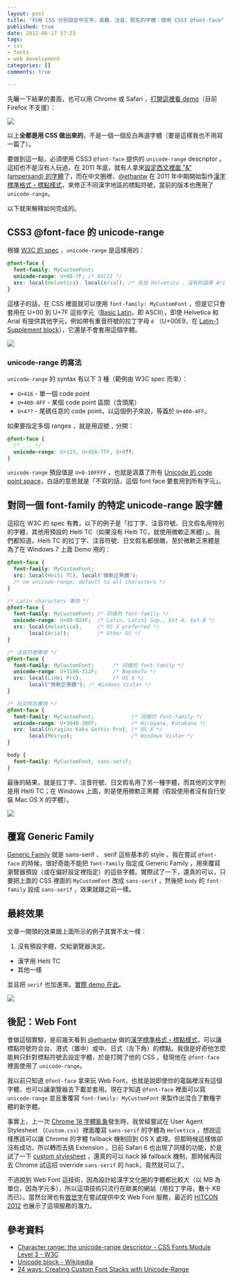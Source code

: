 ```yaml
---
layout: post
title: "利用 CSS 分別設定中文字、英數、注音、假名的字體：使用 CSS3 @font-face"
published: true
date: 2012-06-17 17:23
tags:
- css
- fonts
- web development
categories: []
comments: true

---
```



先曬一下結果的畫面，也可以用 Chrome 或 Safari ，[打開這裡看 demo](http://playground.yorkxin.org/mixed-font-face/)（目前 Firefox 不支援）：

[![](http://cl.ly/0I3q2y0k2r2M212C3u3o/Screen%20Shot%202012-06-17%20at%2017.51.48.png)](http://cl.ly/0I3q2y0k2r2M212C3u3o)

以上**全都是用 CSS 做出來的**，不是一個一個反白再選字體（要是這樣我也不用寫一篇了）。

要做到這一點，必須使用 CSS3 `@font-face` 提供的 `unicode-range` descriptor 。這招也不是沒有人玩過，在 2011 年底，就有人拿來[設定西文裡面 "&amp;" (ampersand) 的字體](http://24ways.org/2011/unicode-range)了，而在中文圈裡，[@ethantw](https://twitter.com/ethantw) 在 2011 年中期開始製作[漢字標準格式・標點樣式](http://ethantw.net/lab/han/biaodian_fuhao_yangshi.html)，來修正不同漢字地區的標點符號，當前的版本也應用了 `unicode-range`。

以下就來解釋如何完成的。

<!-- more -->

## CSS3 @font-face 的 unicode-range

根據 [W3C 的 spec](http://www.w3.org/TR/css3-fonts/#descdef-unicode-range) ，`unicode-range` 是這樣用的：

```css
@font-face {
  font-family: MyCustomFont;
  unicode-range: U+00-7F; /* ASCII */
  src: local(Helvetica), local(Arial); /* 先找 Helvetica ，沒有的話用 Arial */
}
```

這樣子的話，在 CSS 裡面就可以使用 `font-family: MyCustomFont` ，但是它只會套用在 U+00 到 U+7F 這些字元（[Basic Latin](http://en.wikipedia.org/wiki/Basic_Latin_%28Unicode_block%29)，即 ASCII），即使 Helvetica 和 Arial 有提供其他字元，例如帶有重音符號的拉丁字母 `é` （U+00E9，在 [Latin-1 Supplement block](http://en.wikipedia.org/wiki/Latin-1_Supplement_%28Unicode_block%29)），它還是不會套用這個字體。

![](http://cl.ly/1v0z3n2N1Y0E3g0R0X3B/Screen%20Shot%202012-06-17%20at%2021.36.01.png)

### unicode-range 的寫法

`unicode-range` 的 syntax 有以下 3 種（範例由 W3C spec 而來）：

- `U+416` - 單一個 code point
- `U+400-4FF` - 某個 code point 區間（含頭尾）
- `U+4??` - 尾碼任意的 code point，以這個例子來說，等義於 `U+400-4FF`。

如果要指定多個 ranges ，就是用逗號 `,` 分開：

```css
@font-face {
  /* ... */
  unicode-range: U+123, U+456-7FF, U+9??;
}
```

`unicode-range` 預設值是 `U+0-10FFFF` ，也就是涵蓋了所有 [Unicode 的 code point space](http://en.wikipedia.org/wiki/Unicode_block)，白話的意思就是「不寫的話，這個 font face 要套用到所有字元」。

## 對同一個 font-family 的特定 unicode-range 設字體

這招在 W3C 的 spec 有教，以下的例子是「拉丁字、注音符號、日文假名用特別的字體，其他用預設的 Heiti TC（如果沒有 Heiti TC，就使用微軟正黑體）」。我們都知道，Heiti TC 的拉丁字、注音符號、日文假名都很醜，至於微軟正黑體是為了在 Windows 7 上面 Demo 用的：

```css
@font-face {
  font-family: MyCustomFont;
  src: local(Heiti TC), local("微軟正黑體");
  /* no unicode-range; default to all characters */
}

/* Latin characters 專用 */
@font-face {
  font-family: MyCustomFont; /* 同樣的 font-family */
  unicode-range: U+00-024F;  /* Latin, Latin1 Sup., Ext-A, Ext-B */
  src: local(Helvetica),     /* OS X preferred */
       local(Arial);         /* Other OS */
}

/* 注音符號專用 */
@font-face {
  font-family: MyCustomFont;      /* 同樣的 font-family */
  unicode-range: U+3100-312F;     /* Bopomofo */
  src: local(LiHei Pro),          /* OS X */
       local("微軟正黑體"); /* Windows Vista+ */
}

/* 日文假名專用 */
@font-face {
  font-family: MyCustomFont;            /* 同樣的 font-family */
  unicode-range: U+3040-30FF;           /* Hiragana, Katakana */
  src: local(Hiragino Kaku Gothic Pro), /* OS X */
       local(Meiryo);                   /* Windows Vista+ */
}

body {
  font-family: MyCustomFont, sans-serif;
}
```

最後的結果，就是拉丁字、注音符號、日文假名用了另一種字體，而其他的文字則是用 Heiti TC；在 Windows 上面，則是使用微軟正黑體（假設使用者沒有自行安裝 Mac OS X 的字體）。

[![](http://cl.ly/3b2L352q1J1o2v2S0d2p/Screen%20Shot%202012-06-17%20at%2021.42.43.png)](http://cl.ly/3b2L352q1J1o2v2S0d2p)

## 覆寫 Generic Family

[Generic Family](http://www.w3.org/TR/css3-fonts/#generic-font-families) 就是 sans-serif 、 serif 這些基本的 style 。我在嘗試 `@font-face` 的時候，很好奇能不能把 `font-family` 指定成 Generic Family ，用來覆寫瀏覽器預設（或在偏好設定裡指定）的這些字體。實際試了一下，還真的可以，只要把上面的 CSS 裡面的 `MyCustomFont` 改成 `sans-serif` ，然後把 `body` 的 `font-family` 設成 `sans-serif` ，效果就跟之前一樣。

## 最終效果

文章一開頭的效果跟上面所示的例子其實不太一樣：

1. 沒有預設字體，交給瀏覽器決定。
- 漢字用 Heiti TC
- 其他一樣

並且把 `serif` 也加進來。[實際 demo 在此](http://playground.yorkxin.org/mixed-font-face/)。

[![](http://cl.ly/0I3q2y0k2r2M212C3u3o/Screen%20Shot%202012-06-17%20at%2017.51.48.png)](http://cl.ly/0I3q2y0k2r2M212C3u3o)

## 後記：Web Font

會做這個實驗，是前幾天看到 [@ethantw](https://twitter.com/ethantw) 做的[漢字標準格式・標點樣式](http://ethantw.net/lab/han/biaodian_fuhao_yangshi.html)，可以讓標點符號符合台、港式（置中）或中、日式（左下角）的標點。我很是好奇他怎麼能夠只針對標點符號去設定字體，於是打開了他的 CSS ，發現他在 `@font-face` 裡面使用了 `unicode-range`。

我以前只知道 `@font-face` 拿來玩 Web Font，也就是說即使你的電腦裡沒有這個字體，也可以讓瀏覽器去下載並套用。現在才知道 `@font-face` 裡面可以寫 `unicode-range` 並且重覆寫 `font-family: MyCustomFont` 來製作出混合了數種字體的新字體。

事實上，上一次 [Chrome 18 字體亂象](http://blog.yorkxin.org/2012/05/03/chrome-18-chinese-font-fail-and-solution/)發生時，我曾經嘗試在 User Agent Stylesheet （`Custom.css`）裡面覆寫 `sans-serif` 的字體為 `Helvetica` ，想說這樣應該可以讓 Chrome 的字體 fallback 機制回到 OS X 處理。但那時候這樣做卻沒有成功，所以轉而去搞 Extension 。日前 Safari 6 也出現了同樣的功能，於是試了一下 [custom stylesheet](http://blog.yorkxin.org/2012/06/17/safari-6-per-script-font-fallback/) ，還真的可以 hack 掉 fallback 機制，那時候再回去 Chrome 試這招 override `sans-serif` 的 hack，竟然就可以了。

不過說到 Web Font 這技術，因為設計給漢字文化圈的字體都比較大（以 MB 為單位，因為字元多），所以這項技術只流行在歐美的網站（用拉丁字母，數十 KB 而已）。當然台灣也有[救世字](http://www.justfont.com/)在嘗試提供中文 Web Font 服務，最近的 [HITCON 2012](http://hitcon.org/2012/) 也展示了這項服務的潛力。

## 參考資料
- [Character range: the unicode-range descriptor - CSS Fonts Module Level 3 - W3C](http://www.w3.org/TR/css3-fonts/#descdef-unicode-range)
- [Unicode block - Wikipedia](http://en.wikipedia.org/wiki/Unicode_block)
- [24 ways: Creating Custom Font Stacks with Unicode-Range](http://24ways.org/2011/unicode-range)
